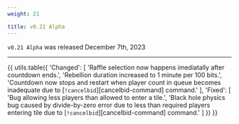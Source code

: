 ```yaml
---
weight: 21

title: v0.21 Alpha
---
```


`v0.21 Alpha` was released December 7th, 2023

----

{{ utils.table({
    'Changed': [
        'Raffle selection now happens imediatally after countdown ends.',
        'Rebellion duration increased to 1 minute per 100 bits.',
        'Countdown now stops and restart when player count in queue becomes inadequate due to [`!cancelbid`][cancelbid-command] command.'
    ],
    'Fixed': [
        'Bug allowing less players than allowed to enter a tile.',
        'Black hole physics bug caused by divide-by-zero error due to less than required players entering tile due to [`!cancelbid`][cancelbid-command] command.'
    ]
}) }}